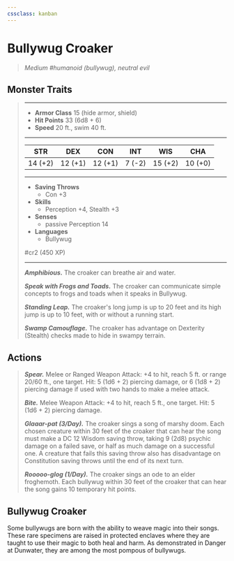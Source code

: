 ```yaml
---
cssclass: kanban
---
```


# Bullywug Croaker
>*Medium #humanoid (bullywug), neutral evil*
## Monster Traits
>___
>- **Armor Class** 15 (hide armor, shield)
>- **Hit Points** 33 (6d8 + 6)
>- **Speed** 20 ft., swim 40 ft.
>___
>|STR|DEX|CON|INT|WIS|CHA|
>|:---:|:---:|:---:|:---:|:---:|:---:|
>|14 (+2)|12 (+1)|12 (+1)|7 (-2)|15 (+2)|10 (+0)|
>___
>- **Saving Throws**
>	 - Con +3
>- **Skills**
>	 - Perception +4, Stealth +3
>- **Senses**
>	 - passive Perception 14
>- **Languages**
>	 - Bullywug
>
> #cr2 (450 XP)
>___
>***Amphibious.*** The croaker can breathe air and water.  
>
>***Speak with Frogs and Toads.*** The croaker can communicate simple concepts to frogs and toads when it speaks in Bullywug.  
>
>***Standing Leap.*** The croaker's long jump is up to 20 feet and its high jump is up to 10 feet, with or without a running start.  
>
>***Swamp Camouflage.*** The croaker has advantage on Dexterity (Stealth) checks made to hide in swampy terrain.  
>
## Actions
>***Spear.*** Melee  or Ranged Weapon Attack: +4 to hit, reach 5 ft. or range 20/60 ft., one target. Hit: 5 (1d6 + 2) piercing damage, or 6 (1d8 + 2) piercing damage if used with two hands to make a melee attack.  
>
>***Bite.*** Melee Weapon Attack: +4 to hit, reach 5 ft., one target. Hit: 5 (1d6 + 2) piercing damage.  
>
>***Glaaar-pat (3/Day).*** The croaker sings a song of marshy doom. Each chosen creature within 30 feet of the croaker that can hear the song must make a DC 12 Wisdom saving throw, taking 9 (2d8) psychic damage on a failed save, or half as much damage on a successful one. A creature that fails this saving throw also has disadvantage on Constitution saving throws until the end of its next turn.  
>
>***Rooooo-glog (1/Day).*** The croaker sings an ode to an elder froghemoth. Each bullywug within 30 feet of the croaker that can hear the song gains 10 temporary hit points.
## Bullywug Croaker
Some bullywugs are born with the ability to weave magic into their songs. These rare specimens are raised in protected enclaves where they are taught to use their magic to both heal and harm. As demonstrated in Danger at Dunwater, they are among the most pompous of bullywugs.